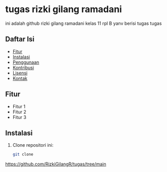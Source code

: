 # tugas rizki gilang ramadani

ini adalah github rizki gilang ramadani kelas 11 rpl B yanv berisi tugas tugas

## Daftar Isi
- [Fitur](#fitur)
- [Instalasi](#instalasi)
- [Penggunaan](#penggunaan)
- [Kontribusi](#kontribusi)
- [Lisensi](#lisensi)
- [Kontak](#kontak)

## Fitur
- Fitur 1
- Fitur 2
- Fitur 3

## Instalasi
1. Clone repositori ini:
   ```bash
   git clone
https://github.com/RizkiGilangR/tugas/tree/main
